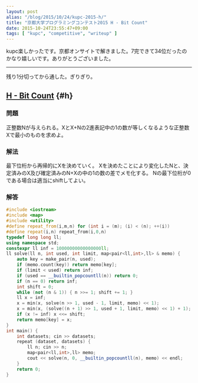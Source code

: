 ```yaml
---
layout: post
alias: "/blog/2015/10/24/kupc-2015-h/"
title: "京都大学プログラミングコンテスト2015 H - Bit Count"
date: 2015-10-24T23:55:47+09:00
tags: [ "kupc", "competitive", "writeup" ]
---
```


kupc楽しかったです。京都オンサイトで解きました。7完できて34位だったのかなり嬉しいです。ありがとうございました。


---


残り1分切ってから通した。ぎりぎり。

<!-- more -->

## [H - Bit Count](https://beta.atcoder.jp/contests/kupc2015/tasks/kupc2015_h) {#h}

### 問題

正整数Nが与えられる。XとX+Nの2進表記中の1の数が等しくなるような正整数Xで最小のものを求めよ。

### 解法

最下位桁から再帰的にXを決めていく。
Xを決めたことにより変化したNと、決定済みのX及び確定済みのN+Xの中の1の数の差でメモ化する。
Nの最下位桁が0である場合は適当にshiftしてよい。

### 解答

``` c++
#include <iostream>
#include <map>
#include <utility>
#define repeat_from(i,m,n) for (int i = (m); (i) < (n); ++(i))
#define repeat(i,n) repeat_from(i,0,n)
typedef long long ll;
using namespace std;
constexpr ll inf = 10000000000000000ll;
ll solve(ll n, int used, int limit, map<pair<ll,int>,ll> & memo) {
    auto key = make_pair(n, used);
    if (memo.count(key)) return memo[key];
    if (limit < used) return inf;
    if (used == __builtin_popcountll(n)) return 0;
    if (n == 0) return inf;
    int shift = 0;
    while (not (n & 1)) { n >>= 1; shift += 1; }
    ll x = inf;
    x = min(x, solve(n >> 1, used - 1, limit, memo) << 1);
    x = min(x, (solve((n + 1) >> 1, used + 1, limit, memo) << 1) + 1);
    if (x != inf) x <<= shift;
    return memo[key] = x;
}
int main() {
    int datasets; cin >> datasets;
    repeat (dataset, datasets) {
        ll n; cin >> n;
        map<pair<ll,int>,ll> memo;
        cout << solve(n, 0, __builtin_popcountll(n), memo) << endl;
    }
    return 0;
}
```
